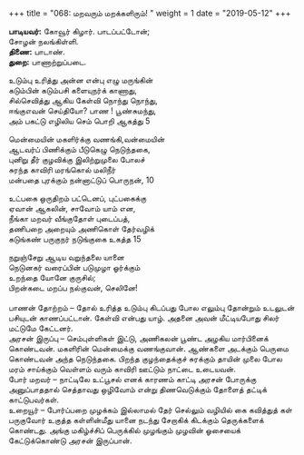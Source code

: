 ﻿+++
title = "068: மறவரும் மறக்களிரும்!  "
weight = 1
date = "2019-05-12"
+++

**பாடியவர்:** கோவூர் கிழார். பாடப்பட்டோன்;  
சோழன் நலங்கிள்ளி.  
**திணை:** பாடாண்.  
**துறை:** பாணாற்றுப்படை.  
  
உடும்பு உரித்து அன்ன என்பு எழு மருங்கின்  
கடும்பின் கடும்பசி களையுநர்க் காணாது,  
சில்செவித்து ஆகிய கேள்வி நொந்து நொந்து,  
ஈங்குஎவன் செய்தியோ? பாண ! பூண்சுமந்து,  
அம் பகட்டு எழிலிய செம் பொறி ஆகத்து 5  
  
மென்மையின் மகளிர்க்கு வணங்கி,வன்மையின்  
ஆடவர்ப் பிணிக்கும் பீடுகெழு நெடுந்தகை,  
புனிறு தீர் குழவிக்கு இலிற்றுமுலை போலச்  
சுரந்த காவிரி மரங்கொல் மலிநீர்  
மன்பதை புரக்கும் நன்னாட்டுப் பொருநன், 10  
  
உட்பகை ஒருதிறம் பட்டெனப், புட்பகைக்கு  
ஏவான் ஆகலின், சாவோம் யாம் என,  
நீங்கா மறவர் வீங்குதோள் புடைப்பத்,  
தணிபறை அறையும் அணிகொள் தேர்வழிக்  
கடுங்கண் பருகுநர் நடுங்குகை உகத்த 15  
  
நறுஞ்சேறு ஆடிய வறுந்தலை யானை  
நெடுனகர் வரைப்பின் படுமுழா ஓர்க்கும்  
உறந்தை யோனே குருசில்;  
பிறன்கடை மறப்ப நல்குவன், செலினே!  
   
பாணன் தோற்றம் – தோல் உரித்த உடும்பு கிடப்பது போல எலும்பு தோன்றும் உடலுடன் பசியுடன் காணப்பட்டான். கேள்வி என்பது யாழ். அதனை அவன் மீட்டியபோது சிலர் மட்டுமே கேட்டனர்.  
அரசன் இருப்பு – செம்புள்ளிகள் இட்டு, அணிகலன் பூண்ட அழகிய மார்பினைக் கொண்டவன். மகளிரின் மென்மைக்கு வணங்குவான். ஆண்களை அடக்கும் பெருமை கொண்டவன் அந்த நெடுந்தகை. பிறந்த குழந்தைக்குச் சுரக்கும் தாயின் முலை போல மரம் சாய்க்கும் வெள்ளம் வரும் காவிரி ஊட்டும் நாட்டை உடையவன்.  
போர் மறவர் – நாட்டிலே உட்பூசல் எனக் காரணம் காட்டி அரசன் போருக்கு அனுப்பாததால் செத்தாவது ஒழிவோம் என்று திணவெடுக்கும் தோளைத் தட்டிக் காட்டுபவர்கள்.  
உறையூர் – போர்ப்பறை முழக்கம் இல்லாமல் தேர் செல்லும் வழியில் கை கவித்துத் கள் பருகுவோர் உகுத்த கள்ளின்மீது யானை நடந்து சேறாகிக் கிடக்கும் தெருக்களைக் கொண்டது. அங்கு மகிழ்ச்சிப் பெருக்கில் முழங்கும் முழவின் ஓசையைக் கேட்டுக்கொண்டு அரசன் இருப்பான்.  
